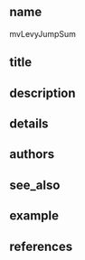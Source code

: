 ## name
mvLevyJumpSum
## title
## description
## details
## authors
## see_also
## example
## references
